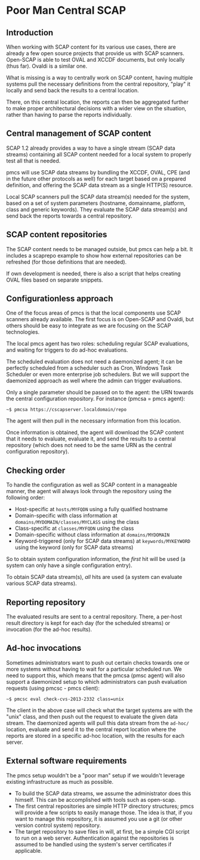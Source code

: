 Poor Man Central SCAP
=====================

Introduction
------------

When working with SCAP content for its various use cases, there are already a
few open source projects that provide us with SCAP scanners. Open-SCAP is able
to test OVAL and XCCDF documents, but only locally (thus far). Ovaldi is a
similar one.

What is missing is a way to centrally work on SCAP content, having multiple
systems pull the necessary definitions from the central repository, "play" it
locally and send back the results to a central location.

There, on this central location, the reports can then be aggregated further to
make proper architectural decisions with a wider view on the situation, rather
than having to parse the reports individually.

Central management of SCAP content
----------------------------------

SCAP 1.2 already provides a way to have a single stream (SCAP data streams)
containing all SCAP content needed for a local system to properly test all that
is needed.

pmcs will use SCAP data streams by bundling the XCCDF, OVAL, CPE (and in the
future other protocols as well) for each target based on a prepared definition,
and offering the SCAP data stream as a single HTTP(S) resource.

Local SCAP scanners pull the SCAP data stream(s) needed for the system, based on
a set of system parameters (hostname, domainname, platform, class and generic
keywords). They evaluate the SCAP data stream(s) and send back the reports
towards a central repository.

SCAP content repositories
-------------------------

The SCAP content needs to be managed outside, but pmcs can help a bit. It
includes a scaprepo example to show how external repositories can be refreshed
(for those definitions that are needed).

If own development is needed, there is also a script that helps creating OVAL
files based on separate snippets.

Configurationless approach
--------------------------

One of the focus areas of pmcs is that the local components use SCAP scanners
already available. The first focus is on Open-SCAP and Ovaldi, but others should
be easy to integrate as we are focusing on the SCAP technologies.

The local pmcs agent has two roles: scheduling regular SCAP evaluations, and
waiting for triggers to do ad-hoc evaluations.

The scheduled evaluation does not need a daemonized agent; it can be perfectly
scheduled from a scheduler such as Cron, Windows Task Scheduler or even more
enterprise job schedulers. But we will support the daemonized approach as well
where the admin can trigger evaluations.

Only a single parameter should be passed on to the agent: the URN towards the
central configuration repository. For instance (pmcsa = pmcs agent):
```
~$ pmcsa https://cscapserver.localdomain/repo
```

The agent will then pull in the necessary information from this location.

Once information is obtained, the agent will download the SCAP content that it
needs to evaluate, evaluate it, and send the results to a central repository
(which does not need to be the same URN as the central configuration
repository).

Checking order
--------------

To handle the configuration as well as SCAP content in a manageable manner, the
agent will always look through the repository using the following order:

- Host-specific at `hosts/MYFQDN` using a fully qualified hostname
- Domain-specific with class information at `domains/MYDOMAIN/classes/MYCLASS` using the class
- Class-specific at `classes/MYFQDN` using the class
- Domain-specific without class information at `domains/MYDOMAIN`
- Keyword-triggered (only for SCAP data streams) at `keywords/MYKEYWORD` using the
  keyword (only for SCAP data streams)

So to obtain system configuration information, the *first* hit will be used (a
system can only have a single configuration entry).

To obtain SCAP data stream(s), *all* hits are used (a system can evaluate
various SCAP data streams).

Reporting repository
--------------------

The evaluated results are sent to a central repository. There, a per-host result
directory is kept for each day (for the scheduled streams) or invocation (for
the ad-hoc results).

Ad-hoc invocations
------------------

Sometimes administrators want to push out certain checks towards one or more
systems without having to wait for a particular scheduled run. We need to
support this, which means that the pmcsa (pmsc agent) will also support a
daemonized setup to which administrators can push evaluation requests (using
pmcsc - pmcs client):
```
~$ pmcsc eval check-cvs-2013-2332 class=unix
```

The client in the above case will check what the target systems are with the
"unix" class, and then push out the request to evaluate the given data stream.
The daemonized agents will pull this data stream from the `ad-hoc/` location,
evaluate and send it to the central report location where the reports are stored
in a specific ad-hoc location, with the results for each server.

External software requirements
------------------------------

The pmcs setup wouldn't be a "poor man" setup if we wouldn't leverage existing
infrastructure as much as possible.

* To build the SCAP data streams, we assume the administrator does this himself.
  This can be accomplished with tools such as open-scap.
* The first central repositories are simple HTTP directory structures; pmcs will
  provide a few scripts to easily manage those. The idea is that, if you want to
  manage this repository, it is assumed you use a git (or other version control
  system) repository.
* The target repository to save files in will, at first, be a simple CGI script
  to run on a web server. Authentication against the repositories is assumed to
  be handled using the system's server certificates if applicable.


